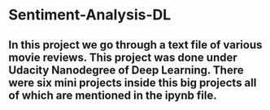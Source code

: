 # Sentiment-Analysis-DL
## In this project we go through a text file of various movie reviews. This project was done under Udacity Nanodegree of Deep Learning. There were six mini projects inside this big projects all of which are mentioned in the ipynb file. 
